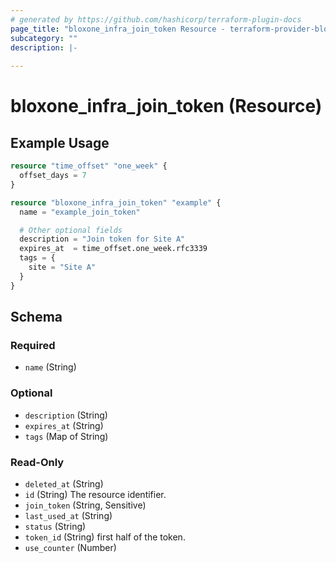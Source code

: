 ```yaml
---
# generated by https://github.com/hashicorp/terraform-plugin-docs
page_title: "bloxone_infra_join_token Resource - terraform-provider-bloxone"
subcategory: ""
description: |-
  
---
```


# bloxone_infra_join_token (Resource)



## Example Usage

```terraform
resource "time_offset" "one_week" {
  offset_days = 7
}

resource "bloxone_infra_join_token" "example" {
  name = "example_join_token"

  # Other optional fields
  description = "Join token for Site A"
  expires_at  = time_offset.one_week.rfc3339
  tags = {
    site = "Site A"
  }
}
```

<!-- schema generated by tfplugindocs -->
## Schema

### Required

- `name` (String)

### Optional

- `description` (String)
- `expires_at` (String)
- `tags` (Map of String)

### Read-Only

- `deleted_at` (String)
- `id` (String) The resource identifier.
- `join_token` (String, Sensitive)
- `last_used_at` (String)
- `status` (String)
- `token_id` (String) first half of the token.
- `use_counter` (Number)
